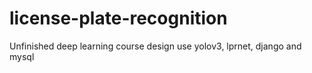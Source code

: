 # license-plate-recognition
 Unfinished deep learning course design
use yolov3, lprnet, django and mysql
